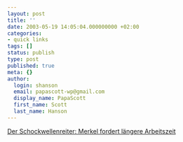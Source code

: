 ```yaml
---
layout: post
title: ''
date: 2003-05-19 14:05:04.000000000 +02:00
categories:
- quick links
tags: []
status: publish
type: post
published: true
meta: {}
author:
  login: shanson
  email: papascott-wp@gmail.com
  display_name: PapaScott
  first_name: Scott
  last_name: Hanson
---
```

<p><a title="(Merkel proposes longer working hours) Einmal FDJlerin, immer FDJlerin" href="http://www.schockwellenreiter.de/2003/05/19.html#030519006">Der Schockwellenreiter: Merkel fordert längere Arbeitszeit </a></p>
